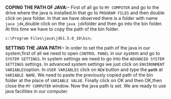 **COPING THE PATH OF JAVA:-**
First of all go to `MY COMPUTER` and go to the drive where the java is installed.In that go to `PROGRAM FILES` and then double click on java folder.
In that we have observed there is a folder with name `java jdk`,double click on the `java jdk`folder and then go into the bin folder.
At this time we have to copy the path of the bin folder.

`c:\Program Files\java\jdk1.5.0_10\bin;`

**SETTING THE JAVA PATH:-**
In order to set the path of the java in our system,first of all we need to open `CONTROL PANEL` in our system and go to `SYSTEM SETTINGS`.
In system settings we need to go into the `ADVANCED SYSTEM SETTINGS` settings.
In advanced system settings we just click on `ENVIRONMENT VARIABLES`option.
In `USER VARIABLES` click on `NEW` button and type the **`path`** at `VARIABLE NAME`.
We need to paste the previously copied path of the bin folder at the place of `VARIABLE VALUE`.
Finally click on OK and then OK,then close the `MY COMPUTER` window.
Now the java path is set. We are ready to use java facilities in our computer.
